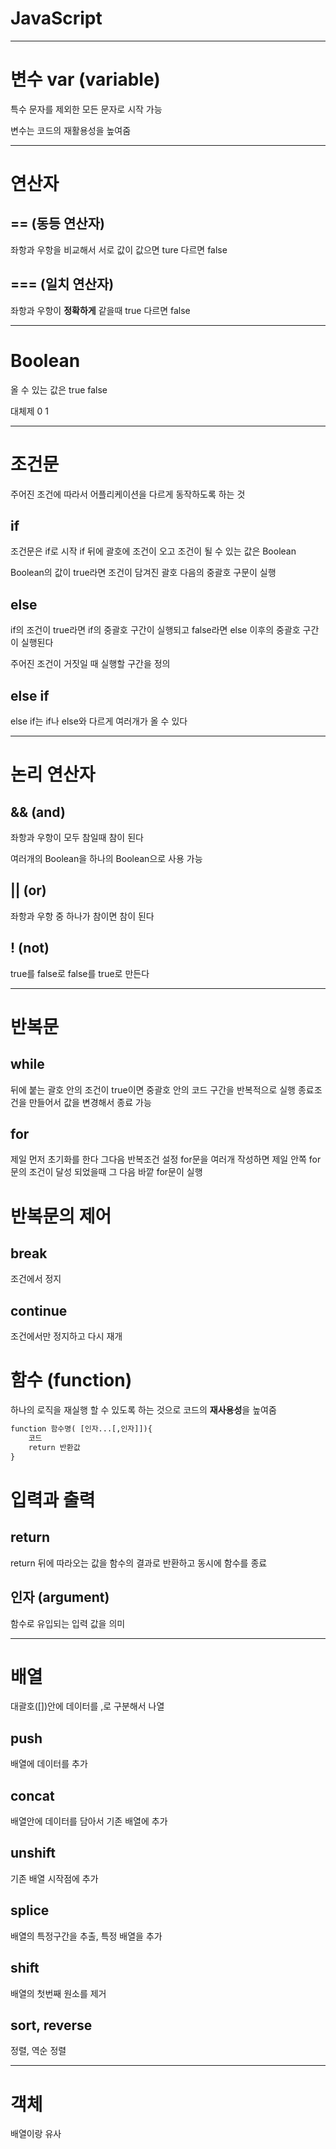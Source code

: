 # JavaScript
---
# 변수 var (variable)
특수 문자를 제외한 모든 문자로 시작 가능

변수는 코드의 재활용성을 높여줌  

---
# 연산자

## == (동등 연산자)
좌항과 우항을 비교해서 서로 값이 값으면 ture 다르면 false
## === (일치 연산자)
좌항과 우항이 **정확하게** 같을때 true 다르면 false

---

#  Boolean
올 수 있는 값은 true false

대체제 0 1

---

# 조건문
주어진 조건에 따라서 어플리케이션을 다르게 동작하도록 하는 것
## if
조건문은 if로 시작 if 뒤에 괄호에 조건이 오고 조건이 될 수 있는 값은 Boolean  

Boolean의 값이 true라면 조건이 담겨진 괄호 다음의 중괄호 구문이 실행
## else
if의 조건이 true라면 if의 중괄호 구간이 실행되고 false라면 else 이후의 중괄호 구간이 실행된다

주어진 조건이 거짓일 때 실행할 구간을 정의
## else if
else if는 if나 else와 다르게 여러개가 올 수 있다

---

# 논리 연산자

## && (and)
좌항과 우항이 모두 참일때 참이 된다

여러개의 Boolean을 하나의 Boolean으로 사용 가능

## || (or)
좌항과 우항 중 하나가 참이면 참이 된다

## ! (not)
true를 false로 false를 true로 만든다

---

# 반복문

## while
뒤에 붙는 괄호 안의 조건이 true이면 중괄호 안의 코드 구간을 반복적으로 실행
종료조건을 만들어서 값을 변경해서 종료 가능
## for
제일 먼저 초기화를 한다 그다음 반복조건 설정
for문을 여러개 작성하면 제일 안쪽 for문의 조건이 달성 되었을때 그 다음 바깥 for문이 실행

# 반복문의 제어

## break
조건에서 정지
## continue
조건에서만 정지하고 다시 재개

# 함수 (function)
하나의 로직을 재실행 할 수 있도록 하는 것으로 코드의 **재사용성**을 높여줌
```html
function 함수명( [인자...[,인자]]){
    코드
    return 반환값
}
```

# 입력과 출력

## return
return 뒤에 따라오는 값을 함수의 결과로 반환하고 동시에 함수를 종료

## 인자 (argument)
함수로 유입되는 입력 값을 의미

---

# 배열
대괄호([])안에 데이터를 ,로 구분해서 나열

## push
배열에 데이터를 추가

## concat
배열안에 데이터를 담아서 기존 배열에 추가

## unshift
기존 배열 시작점에 추가

## splice
배열의 특정구간을 추출, 특정 배열을 추가

## shift
배열의 첫번째 원소를 제거

## sort, reverse
정렬, 역순 정렬

---

# 객체
배열이랑 유사